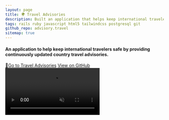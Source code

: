 ```yaml
---
layout: page
title: 🌍 Travel Advisories
description: Built an application that helps keep international travelers safe by providing country travel advisories that are updated continuously. The back-end uses <strong>Ruby on Rails and PostgreSQL</strong>. The front-end uses <strong>HTML, Tailwind CSS, and vanilla JavaScript</strong> for interactivity and country maps.
tags: rails ruby javascript html5 tailwindcss postgresql git
github_repo: advisory.travel
sitemap: true
---
```


#### An application to help keep international travelers safe by providing continuously updated country travel advisories.

<div>
<a href="https://travel-advisories.jfd.is/?ref=portfolio" target="_blank" class="pointer-events-auto transition ease-in-out duration-300 text-center rounded-sm bg-blue-600 py-2 px-4 no-underline font-semibold text-white hover:bg-blue-800"><span class="text-white text-sm mr-2">🚀</span><span>Go to Travel Advisories</span></a>
<a href="https://github.com/jdepumpo/{%= resource.data.github_repo %}" target="_blank" class="pointer-events-auto transition ease-in-out duration-300 text-center rounded-sm bg-slate-600 py-2 px-4 no-underline font-semibold text-white hover:bg-slate-800"><i class="devicon-github-plain text-white text-sm mr-2"></i><span>View on GitHub</span></a>
<a href="https://travel-advisories.jfd.is/?ref=portfolio" target="_blank" class="pointer-events-auto no-underline">
  <video class="my-4" autoplay muted loop alt="Screen recording of a user performing a search for the country 'Belgium' in the Travel Advisories application.">
    <source src="/images/advisory-travel/country_search.webm" type="video/webm">
  Your browser does not support the video tag.
  </video>
</a>
</div>
